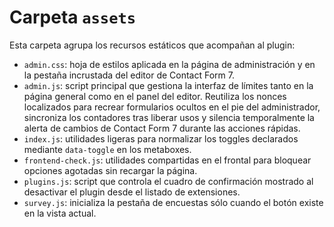 # Carpeta `assets`

Esta carpeta agrupa los recursos estáticos que acompañan al plugin:

- `admin.css`: hoja de estilos aplicada en la página de administración y en la pestaña incrustada del editor de Contact Form 7.
- `admin.js`: script principal que gestiona la interfaz de límites tanto en la página general como en el panel del editor. Reutiliza los nonces localizados para recrear formularios ocultos en el pie del administrador, sincroniza los contadores tras liberar usos y silencia temporalmente la alerta de cambios de Contact Form 7 durante las acciones rápidas.
- `index.js`: utilidades ligeras para normalizar los toggles declarados mediante `data-toggle` en los metaboxes.
- `frontend-check.js`: utilidades compartidas en el frontal para bloquear opciones agotadas sin recargar la página.
- `plugins.js`: script que controla el cuadro de confirmación mostrado al desactivar el plugin desde el listado de extensiones.
- `survey.js`: inicializa la pestaña de encuestas sólo cuando el botón existe en la vista actual.
